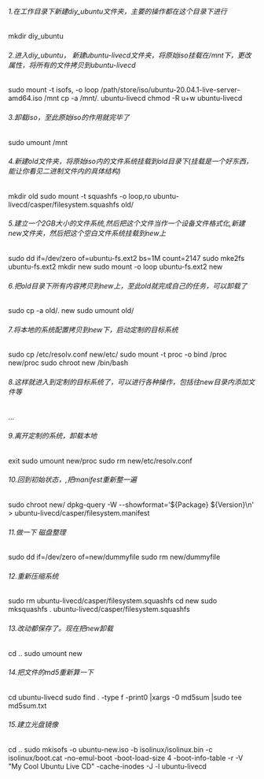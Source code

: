 ###### 1.在工作目录下新建diy_ubuntu文件夹，主要的操作都在这个目录下进行

mkdir diy_ubuntu

###### 2.进入diy_ubuntu， 新建ubuntu-livecd文件夹，将原始iso挂载在/mnt下，更改属性，将所有的文件拷贝到ubuntu-livecd

sudo mount -t isofs, -o loop /path/store/iso/ubuntu-20.04.1-live-server-amd64.iso /mnt
cp -a /mnt/. ubuntu-livecd
chmod -R u+w ubuntu-livecd

###### 3.卸载iso，至此原始iso的作用就完毕了

sudo umount /mnt

###### 4.新建old文件夹，将原始iso内的文件系统挂载到old目录下(挂载是一个好东西，能让你看见二进制文件内的具体结构)

mkdir old
sudo mount -t squashfs -o loop,ro  ubuntu-livecd/casper/filesystem.squashfs old/

###### 5.建立一个2GB大小的文件系统,然后把这个文件当作一个设备文件格式化,新建new文件夹，然后把这个空白文件系统挂载到new上

sudo dd if=/dev/zero of=ubuntu-fs.ext2 bs=1M count=2147
sudo mke2fs ubuntu-fs.ext2
mkdir new
sudo mount -o loop ubuntu-fs.ext2 new

###### 6.把old目录下所有内容拷贝到new上，至此old就完成自己的任务，可以卸载了

sudo cp -a old/. new
sudo umount old/

###### 7.将本地的系统配置拷贝到new下，启动定制的目标系统

sudo cp /etc/resolv.conf new/etc/
sudo mount -t proc -o bind /proc new/proc
sudo chroot new /bin/bash

###### 8.这样就进入到定制的目标系统了，可以进行各种操作，包括往new目录内添加文件等

...

###### 9.离开定制的系统，卸载本地

exit
sudo umount new/proc
sudo rm new/etc/resolv.conf

###### 10.回到初始状态，,把manifest重新整一遍

sudo chroot new/ dpkg-query -W --showformat='${Package} ${Version}\n' > ubuntu-livecd/casper/filesystem.manifest

###### 11.做一下 磁盘整理

sudo dd if=/dev/zero of=new/dummyfile
sudo rm new/dummyfile

###### 12.重新压缩系统

sudo rm ubuntu-livecd/casper/filesystem.squashfs
cd new
sudo mksquashfs . ubuntu-livecd/casper/filesystem.squashfs

###### 13.改动都保存了。现在把new卸载

cd ..
sudo umount new

###### 14.把文件的md5重新算一下

cd ubuntu-livecd
sudo find . -type f -print0 |xargs -0 md5sum |sudo tee md5sum.txt

###### 15.建立光盘镜像

cd ..
sudo mkisofs -o ubuntu-new.iso -b isolinux/isolinux.bin -c isolinux/boot.cat -no-emul-boot -boot-load-size 4 -boot-info-table -r -V "My Cool Ubuntu Live CD" -cache-inodes -J -l ubuntu-livecd

